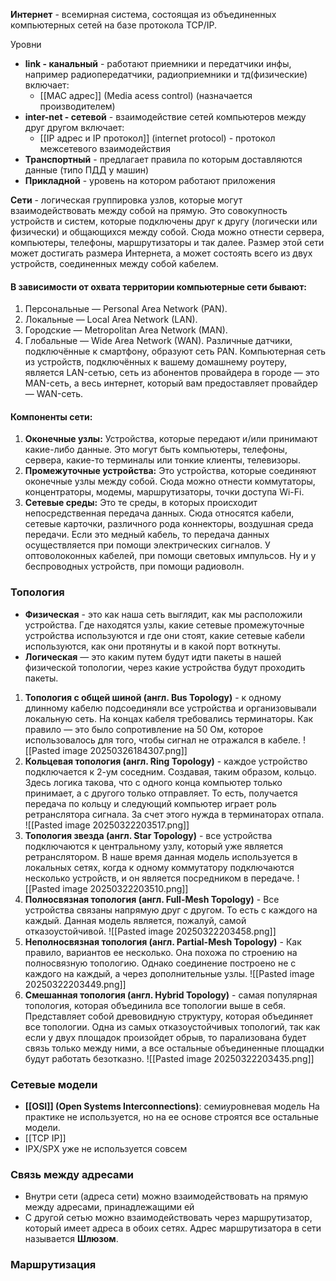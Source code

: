 **Интернет** - всемирная система, состоящая из объединенных компьютерных сетей на базе протокола TCP/IP.

Уровни
- **link - канальный** - работают приемники и передатчики инфы, например радиопередатчики, радиоприемники и тд(физические)
	включает:
	- [[MAC адрес]] (Media acess control) (назначается производителем)
- **inter-net - сетевой** - взаимодействие сетей компьютеров между друг другом
	включает:
	- [[IP адрес и IP протокол]] (internet protocol) - протокол межсетевого взаимодействия
- **Транспортный** - предлагает правила по которым доставляются данные (типо ПДД у машин)
- **Прикладной** - уровень на котором работают приложения


**Сети** - логическая группировка узлов, которые могут взаимодействовать между собой на прямую. Это совокупность устройств и систем, которые подключены друг к другу (логически или физически) и общающихся между собой. Сюда можно отнести сервера, компьютеры, телефоны, маршрутизаторы и так далее. Размер этой сети может достигать размера Интернета, а может состоять всего из двух устройств, соединенных между собой кабелем.

#### В зависимости от охвата территории компьютерные сети бывают:  
1. Персональные — Personal Area Network (PAN).
2. Локальные — Local Area Network (LAN).
3. Городские — Metropolitan Area Network (MAN).
4. Глобальные — Wide Area Network (WAN).
Различные датчики, подключённые к смартфону, образуют сеть PAN. Компьютерная сеть из устройств, подключённых к вашему домашнему роутеру, является LAN-сетью, сеть из абонентов провайдера в городе — это MAN-сеть, а весь интернет, который вам предоставляет провайдер — WAN-сеть.

#### Компоненты сети:
1) **Оконечные узлы:** Устройства, которые передают и/или принимают какие-либо данные. Это могут быть компьютеры, телефоны, сервера, какие-то терминалы или тонкие клиенты, телевизоры.  
2) **Промежуточные устройства:** Это устройства, которые соединяют оконечные узлы между собой. Сюда можно отнести коммутаторы, концентраторы, модемы, маршрутизаторы, точки доступа Wi-Fi.  
3) **Сетевые среды:** Это те среды, в которых происходит непосредственная передача данных. Сюда относятся кабели, сетевые карточки, различного рода коннекторы, воздушная среда передачи. Если это медный кабель, то передача данных осуществляется при помощи электрических сигналов. У оптоволоконных кабелей, при помощи световых импульсов. Ну и у беспроводных устройств, при помощи радиоволн.


### Топология
- **Физическая** - это как наша сеть выглядит, как мы расположили устройства. Где находятся узлы, какие сетевые промежуточные устройства используются и где они стоят, какие сетевые кабели используются, как они протянуты и в какой порт воткнуты.
- **Логическая** — это каким путем будут идти пакеты в нашей физической топологии, через какие устройства будут проходить пакеты.
1) **Топология с общей шиной (англ. Bus Topology)** - к одному длинному кабелю подсоединяли все устройства и организовывали локальную сеть. На концах кабеля требовались терминаторы. Как правило — это было сопротивление на 50 Ом, которое использовалось для того, чтобы сигнал не отражался в кабеле.
![[Pasted image 20250326184307.png]]
2) **Кольцевая топология (англ. Ring Topology)** - каждое устройство подключается к 2-ум соседним. Создавая, таким образом, кольцо. Здесь логика такова, что с одного конца компьютер только принимает, а с другого только отправляет. То есть, получается передача по кольцу и следующий компьютер играет роль ретранслятора сигнала. За счет этого нужда в терминаторах отпала.
![[Pasted image 20250322203517.png]]
3) **Топология звезда (англ. Star Topology)** - все устройства подключаются к центральному узлу, который уже является ретранслятором. В наше время данная модель используется в локальных сетях, когда к одному коммутатору подключаются несколько устройств, и он является посредником в передаче.
![[Pasted image 20250322203510.png]]
4) **Полносвязная топология (англ. Full-Mesh Topology)** - Все устройства связаны напрямую друг с другом. То есть с каждого на каждый. Данная модель является, пожалуй, самой отказоустойчивой.
![[Pasted image 20250322203458.png]]
5) **Неполносвязная топология (англ. Partial-Mesh Topology)** - Как правило, вариантов ее несколько. Она похожа по строению на полносвязную топологию. Однако соединение построено не с каждого на каждый, а через дополнительные узлы.
![[Pasted image 20250322203449.png]]
6) **Смешанная топология (англ. Hybrid Topology)** - самая популярная топология, которая объединила все топологии выше в себя. Представляет собой древовидную структуру, которая объединяет все топологии. Одна из самых отказоустойчивых топологий, так как если у двух площадок произойдет обрыв, то парализована будет связь только между ними, а все остальные объединенные площадки будут работать безотказно.
![[Pasted image 20250322203435.png]]



### Сетевые модели
- **[[OSI]] (Open Systems Interconnections)**: семиуровневая модель На практике не используется, но на ее основе строятся все остальные модели.
- [[TCP IP]] 
- IPX/SPX уже не используется совсем


### Связь между адресами
- Внутри сети (адреса сети) можно взаимодействовать на прямую между адресами, принадлежащими ей
- С другой сетью можно взаимодействовать через маршрутизатор, который имеет адреса в обоих сетях. Адрес маршрутизатора в сети называется **Шлюзом**.
### Маршрутизация
